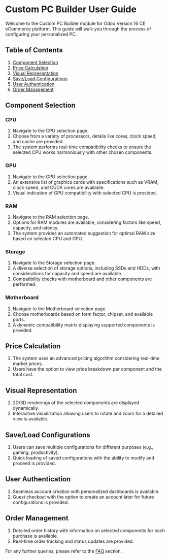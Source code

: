 # Custom PC Builder User Guide

Welcome to the Custom PC Builder module for Odoo Version 16 CE eCommerce platform. This guide will walk you through the process of configuring your personalized PC.

## Table of Contents

1. [Component Selection](#component-selection)
2. [Price Calculation](#price-calculation)
3. [Visual Representation](#visual-representation)
4. [Save/Load Configurations](#save-load-configurations)
5. [User Authentication](#user-authentication)
6. [Order Management](#order-management)

## Component Selection

### CPU

1. Navigate to the CPU selection page.
2. Choose from a variety of processors, details like cores, clock speed, and cache are provided.
3. The system performs real-time compatibility checks to ensure the selected CPU works harmoniously with other chosen components.

### GPU

1. Navigate to the GPU selection page.
2. An extensive list of graphics cards with specifications such as VRAM, clock speed, and CUDA cores are available.
3. Visual indication of GPU compatibility with selected CPU is provided.

### RAM

1. Navigate to the RAM selection page.
2. Options for RAM modules are available, considering factors like speed, capacity, and latency.
3. The system provides an automated suggestion for optimal RAM size based on selected CPU and GPU.

### Storage

1. Navigate to the Storage selection page.
2. A diverse selection of storage options, including SSDs and HDDs, with considerations for capacity and speed are available.
3. Compatibility checks with motherboard and other components are performed.

### Motherboard

1. Navigate to the Motherboard selection page.
2. Choose motherboards based on form factor, chipset, and available ports.
3. A dynamic compatibility matrix displaying supported components is provided.

## Price Calculation

1. The system uses an advanced pricing algorithm considering real-time market prices.
2. Users have the option to view price breakdown per component and the total cost.

## Visual Representation

1. 2D/3D renderings of the selected components are displayed dynamically.
2. Interactive visualization allowing users to rotate and zoom for a detailed view is available.

## Save/Load Configurations

1. Users can save multiple configurations for different purposes (e.g., gaming, productivity).
2. Quick loading of saved configurations with the ability to modify and proceed is provided.

## User Authentication

1. Seamless account creation with personalized dashboards is available.
2. Guest checkout with the option to create an account later for future configurations is provided.

## Order Management

1. Detailed order history with information on selected components for each purchase is available.
2. Real-time order tracking and status updates are provided.

For any further queries, please refer to the [FAQ](faq.md) section.